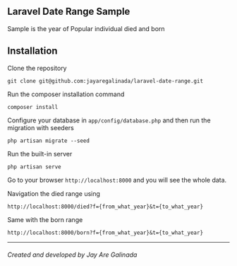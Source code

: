 ## Laravel Date Range Sample
Sample is the year of Popular individual died and born

## Installation

Clone the repository
```
git clone git@github.com:jayaregalinada/laravel-date-range.git
```

Run the composer installation command
```
composer install
```

Configure your database in `app/config/database.php`
and then run the migration with seeders
```
php artisan migrate --seed
```

Run the built-in server
```
php artisan serve
```

Go to your browser `http://localhost:8000` and you will see the whole data.

Navigation the died range using
```
http://localhost:8000/died?f={from_what_year}&t={to_what_year}
```
Same with the born range
```
http://localhost:8000/born?f={from_what_year}&t={to_what_year}
```

* * *

###### Created and developed by Jay Are Galinada